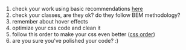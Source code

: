 1) check your work using basic recommendations [here](https://github.com/mate-academy/layout_search-bar-airbnb/blob/master/checklist.md)
2) check your classes, are they ok? do they follow BEM methodology?
3) remember about hover effects
4) optimize your css code and clean it
5) follow this order to make your css even better ([css order](https://codeguide.academy/html-css.html#css-order))
6) are you sure you've polished your code? :)
